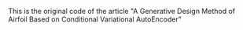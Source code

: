 This is the original code of the article "A Generative Design Method of Airfoil Based on Conditional
Variational AutoEncoder"